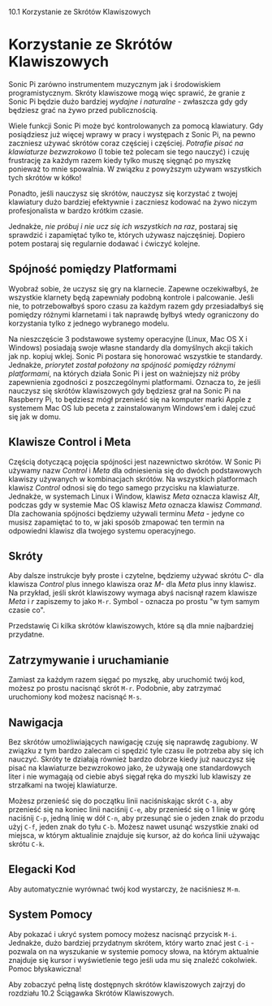 10.1 Korzystanie ze Skrótów Klawiszowych

# Korzystanie ze Skrótów Klawiszowych

Sonic Pi zarówno instrumentem muzycznym jak i środowiskiem programistycznym. 
Skróty klawiszowe mogą więc sprawić, że granie z Sonic Pi będzie 
dużo bardziej *wydajne i naturalne* - zwłaszcza gdy gdy będziesz grać 
na żywo przed publicznością. 

Wiele funkcji Sonic Pi może być kontrolowanych za pomocą klawiatury. 
Gdy posiądziesz już więcej wprawy w pracy i występach z Sonic Pi, 
na pewno zaczniesz używać skrótów coraz częściej i częściej. *Potrafie 
pisać na klawiaturze bezwzrokowo* (I tobie też polecam sie tego nauczyć) 
i czuję frustrację za każdym razem kiedy tylko muszę sięgnąć po myszkę 
ponieważ to mnie spowalnia. W związku z powyższym używam wszystkich 
tych skrótów w kółko!

Ponadto, jeśli nauczysz się skrótów, nauczysz się korzystać z twojej 
klawiatury dużo bardziej efektywnie i zaczniesz kodować na żywo 
niczym profesjonalista w bardzo krótkim czasie.

Jednakże, *nie próbuj i nie ucz się ich wszystkich na raz*, postaraj się 
sprawdzić i zapamiętać tylko te, których używasz najczęśniej. Dopiero 
potem postaraj się regularnie dodawać i ćwiczyć kolejne. 

## Spójność pomiędzy Platformami

Wyobraź sobie, że uczysz się gry na klarnecie. Zapewne oczekiwałbyś, 
że wszystkie klarnety będą zapewniały podobną kontrole i palcowanie. 
Jeśli nie, to potrzebowałbyś sporo czasu za każdym razem gdy przesiadałbyś 
się pomiędzy różnymi klarnetami i tak naprawdę byłbyś wtedy ograniczony 
do korzystania tylko z jednego wybranego modelu.

Na nieszczęście 3 podstawowe systemy operacyjne (Linux, Mac OS X 
i Windows) posiadają swoje własne standardy dla domyślnych akcji 
takich jak np. kopiuj wklej. Sonic Pi postara się honorować wszystkie 
te standardy. Jednakże, *priorytet został położony na spójność pomiędzy 
różnymi platformami*, na których działa Sonic Pi i jest on ważniejszy 
niż próby zapewnienia zgodności z poszczególnymi platformami. Oznacza 
to, że jeśli nauczysz się skrótów klawiszowych gdy będziesz grał na 
Sonic Pi na Raspberry Pi, to będziesz mógł przenieść się na komputer 
marki Apple z systemem Mac OS lub peceta z zainstalowanym Windows'em 
i dalej czuć się jak w domu.

## Klawisze Control i Meta

Częścią dotyczącą pojęcia spójności jest nazewnictwo skrótów. W Sonic Pi 
używamy nazw *Control* i *Meta* dla odniesienia się do dwóch podstawowych 
klawiszy używanych w kombinacjach skrótów. Na wszystkich platformach 
klawisz *Control* odnosi się do tego samego przycisku na klawiaturze. 
Jednakże, w systemach Linux i Window, klawisz *Meta* oznacza klawisz *Alt*, 
podczas gdy w systemie Mac OS klawisz *Meta* oznacza klawisz *Command*. 
Dla zachowania spójności będziemy używali terminu *Meta* - jedyne co 
musisz zapamiętać to to, w jaki sposób zmapować ten termin na odpowiedni 
klawisz dla twojego systemu operacyjnego.

## Skróty

Aby dalsze instrukcje były proste i czytelne, będziemy używać skrótu 
*C-* dla klawisza *Control* plus innego klawisza oraz *M-* dla *Meta* 
plus inny klawisz. Na przykład, jeśli skrót klawiszowy wymaga abyś 
nacisnął razem klawisze *Meta* i *r* zapiszemy to jako `M-r`. Symbol 
*-* oznacza po prostu "w tym samym czasie co".

Przedstawię Ci kilka skrótów klawiszowych, które są dla mnie 
najbardziej przydatne.

## Zatrzymywanie i uruchamianie

Zamiast za każdym razem sięgać po myszkę, aby uruchomić twój kod, możesz 
po prostu nacisnąć skrót `M-r`. Podobnie, aby zatrzymać uruchomiony 
kod możesz nacisnąć `M-s`.

## Nawigacja

Bez skrótów umożliwiających nawigację czuję się naprawdę zagubiony. 
W związku z tym bardzo zalecam ci spędzić tyle czasu ile potrzeba 
aby się ich nauczyć. Skróty te działają również bardzo dobrze kiedy 
już nauczysz się pisać na klawiaturze bezwzrokowo jako, że używają 
one standardowych liter i nie wymagają od ciebie abyś sięgał ręka 
do myszki lub klawiszy ze strzałkami na twojej klawiaturze.

Możesz przenieść się do początku linii naciśniskając skrót `C-a`, 
aby przenieść się na koniec linii naciśnij `C-e`, aby przenieść się 
o 1 linię w górę naciśnij `C-p`, jedną linię w dół `C-n`, aby przesunąć 
sie o jeden znak do przodu użyj `C-f`, jeden znak do tyłu `C-b`. Możesz 
nawet usunąć wszystkie znaki od miejsca, w którym aktualinie znajduje się 
kursor, aż do końca linii używając skrótu `C-k`.

## Elegacki Kod

Aby automatycznie wyrównać twój kod wystarczy, że naciśniesz `M-m`. 

## System Pomocy

Aby pokazać i ukryć system pomocy możesz nacisnąć przycisk `M-i`. Jednakże, 
dużo bardziej przydatnym skrótem, który warto znać jest `C-i` - pozwala on 
na wyszukanie w systemie pomocy słowa, na którym aktualnie znajduje się 
kursor i wyświetlenie tego jeśli uda mu się znaleźć cokolwiek. Pomoc 
błyskawiczna! 

Aby zobaczyć pełną listę dostępnych skrótów klawiszowych zajrzyj do 
rozdziału 10.2 Ściągawka Skrótów Klawiszowych. 
